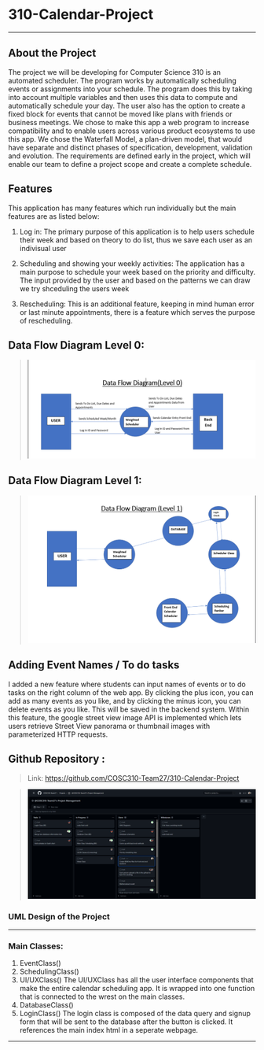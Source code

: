 # 310-Calendar-Project

-------------------------------

## About the Project

The project we will be developing for Computer Science 310 is an automated scheduler. The program works by automatically scheduling events or assignments into your schedule. The program does this by taking into account multiple variables and then uses this data to compute and automatically schedule your day. The user also has the option to create a fixed block for events that cannot be moved like plans with friends or business meetings. We chose to make this app a web program to increase compatibility and to enable users across various product ecosystems to use this app. We chose the Waterfall Model, a plan-driven model, that would have separate and distinct phases of specification, development, validation and evolution. The requirements are defined early in the project, which will enable our team to define a project scope and create a complete schedule.

## Features

This application has many features which run individually but the main features are as listed below:

1. Log in: The primary purpose of this application is to help users schedule their week and based on theory to do list, thus we save each user as an indivisual user

2. Scheduling and showing  your weekly activities: The application has a main purpose to schedule your week based on the priority and difficulty. The input provided by the user and based on the patterns we can draw we try shceduling the users week

3. Rescheduling: This is an additional feature, keeping in mind human error or last minute appointments, there is a feature which serves the purpose of rescheduling. 

## Data Flow Diagram Level 0:

> ![Image](/images/DFDL0.png)

##  Data Flow Diagram Level 1:

> ![Image](/images/DFDL1.png)

##  Adding Event Names / To do tasks

I added a new feature where students can input names of events or to do tasks on the right column of the web app. By clicking the plus icon, you can add as many events as you like, and by clicking the minus icon, you can delete events as you like. This will be saved in the backend system. Within this feature, the google street view image API is implemented which lets users retrieve Street View panorama or thumbnail images with parameterized HTTP requests.

## Github Repository :

> Link: https://github.com/COSC310-Team27/310-Calendar-Project

> ![Image](/images/github.png)

### UML Design of the Project 

---------------------------------------------------------------
### Main Classes:
1. EventClass()
2. SchedulingClass()
3. UI/UXClass()
The UI/UXClass has all the user interface components that make the entire calendar scheduling app. It is wrapped into one function that is connected to the wrest on the main classes.
5. DatabaseClass()
6. LoginClass()
The login class is composed of the data query and signup form that will be sent to the database after the button is clicked. It references the main index html in a seperate webpage. 
--------------------------------------------------------
